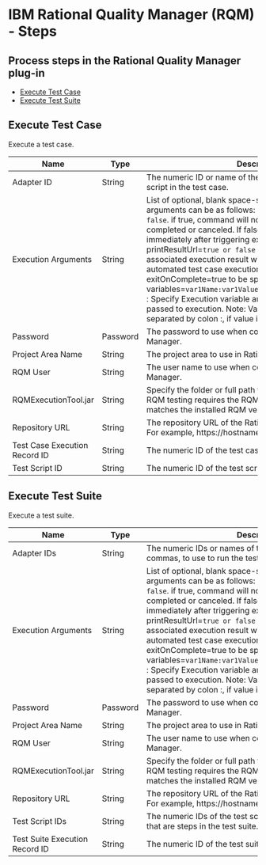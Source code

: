 
# IBM Rational Quality Manager (RQM) - Steps

## Process steps in the Rational Quality Manager plug-in

* [Execute Test Case](#execute_test_case)
* [Execute Test Suite](#execute_test_suite)


## Execute Test Case

Execute a test case.


| Name | Type | Description                                                                                                                                                                                                                                                                                                                                                                                                                                                                                                                                                                                                                                                                                                              | Required |
| ---- | ---- |--------------------------------------------------------------------------------------------------------------------------------------------------------------------------------------------------------------------------------------------------------------------------------------------------------------------------------------------------------------------------------------------------------------------------------------------------------------------------------------------------------------------------------------------------------------------------------------------------------------------------------------------------------------------------------------------------------------------------| -------- |
| Adapter ID | String | The numeric ID or name of the adapter to use to run the test script in the test case.                                                                                                                                                                                                                                                                                                                                                                                                                                                                                                                                                                                                                                    | No |
| Execution Arguments | String | List of optional, blank space-separated arguments. The arguments can be as follows: 1. -exitOnComplete=`true or false`. if true, command will not exit until execution is completed or canceled. If false (default), command will exit immediately after triggering execution. 2. -printResultUrl=`true or false` : If true the URL for the associated execution result will be logged. Note: For automated test case execution, this option also requires -exitOnComplete=true to be specified. 3. -variables=`var1Name:var1Value,var2Name:,va3Name:var3Value` : Specify Execution variable and optional values to be passed to execution. Note: Variable name and value are separated by colon :, if value is provided. | No |
| Password | Password | The password to use when connecting to Rational Quality Manager.                                                                                                                                                                                                                                                                                                                                                                                                                                                                                                                                                                                                                                                         | Yes |
| Project Area Name | String | The project area to use in Rational Quality Manager.                                                                                                                                                                                                                                                                                                                                                                                                                                                                                                                                                                                                                                                                     | Yes |
| RQM User | String | The user name to use when connecting to Rational Quality Manager.                                                                                                                                                                                                                                                                                                                                                                                                                                                                                                                                                                                                                                                        | Yes |
| RQMExecutionTool.jar | String | Specify the folder or full path to the RQMExecutionTool.jar. RQM testing requires the RQMExecutionTool.jar that matches the installed RQM version.                                                                                                                                                                                                                                                                                                                                                                                                                                                                                                                                                                       | Yes |
| Repository URL | String | The repository URL of the Rational Quality Manager server. For example, https://hostname:9443/qm.                                                                                                                                                                                                                                                                                                                                                                                                                                                                                                                                                                                                                        | Yes |
| Test Case Execution Record ID | String | The numeric ID of the test case execution record to run.                                                                                                                                                                                                                                                                                                                                                                                                                                                                                                                                                                                                                                                                 | Yes |
| Test Script ID | String | The numeric ID of the test script to run in the test case.                                                                                                                                                                                                                                                                                                                                                                                                                                                                                                                                                                                                                                                               | No |

## Execute Test Suite

Execute a test suite.


| Name | Type | Description                                                                                                          | Required |
| ---- | ---- | -------------------------------------------------------------------------------------------------------------------- | -------- |
| Adapter IDs | String | The numeric IDs or names of the adapters, separated by commas, to use to run the test scripts in the test suite. | No |
| Execution Arguments | String | List of optional, blank space-separated arguments. The arguments can be as follows: 1. -exitOnComplete=`true or false`. if true, command will not exit until execution is completed or canceled. If false (default), command will exit immediately after triggering execution. 2. -printResultUrl=`true or false` : If true the URL for the associated execution result will be logged. Note: For automated test case execution, this option also requires -exitOnComplete=true to be specified. 3. -variables=`var1Name:var1Value,var2Name:,va3Name:var3Value` : Specify Execution variable and optional values to be passed to execution. Note: Variable name and value are separated by colon :, if value is provided. | No |
| Password | Password | The password to use when connecting to Rational Quality Manager. | Yes |
| Project Area Name | String | The project area to use in Rational Quality Manager. | Yes |
| RQM User | String | The user name to use when connecting to Rational Quality Manager. | Yes |
| RQMExecutionTool.jar | String | Specify the folder or full path to the RQMExecutionTool.jar. RQM testing requires the RQMExecutionTool.jar that matches the installed RQM version. | Yes |
| Repository URL | String | The repository URL of the Rational Quality Manager server. For example, https://hostname:9443/qm. | Yes |
| Test Script IDs | String | The numeric IDs of the test scripts, separated by commas, that are steps in the test suite. | No |
| Test Suite Execution Record ID | String | The numeric ID of the test suite execution record to run. | Yes |


